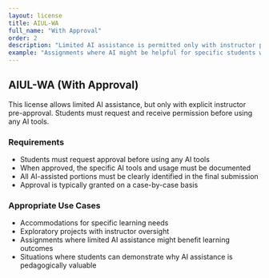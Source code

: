 ```yaml
---
layout: license
title: AIUL-WA
full_name: "With Approval"
order: 2
description: "Limited AI assistance is permitted only with instructor pre-approval."
example: "Assignments where AI might be helpful for specific students with accommodations"
---
```


## AIUL-WA (With Approval)

This license allows limited AI assistance, but only with explicit instructor pre-approval. Students must request and receive permission before using any AI tools.

### Requirements
- Students must request approval before using any AI tools
- When approved, the specific AI tools and usage must be documented
- All AI-assisted portions must be clearly identified in the final submission
- Approval is typically granted on a case-by-case basis

### Appropriate Use Cases
- Accommodations for specific learning needs
- Exploratory projects with instructor oversight
- Assignments where limited AI assistance might benefit learning outcomes
- Situations where students can demonstrate why AI assistance is pedagogically valuable